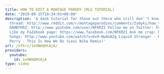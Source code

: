 ```yaml
---
title: HOW TO EDIT A MONTAGE PARODY [MLG TUTORIAL]
date: "2019-09-15T10:34:01+08:00"
description: 'A dank tutorial for those out there who still don''t know how to. Reddit
  thread: http://www.reddit.com/r/montageparodies/comments/2s6yki/how_to_edit_a_montage_parody_mlg_tutorial/
  GAMEFKRZ: http://www.youtube.com/user/NFKRZ2 Follow me on Twitter: https://twitter.com/NFKRZ
  Like my FaZebook page: https://www.facebook.com/NFKRZ1 Ask me crap: http://ask.fm/NFKRZ_
  Songs: http://www.youtube.com/watch?v=9v9-Nw4nAZg Liquid Stranger - Ripple VIP Katy
  Perry - This Is How We Do (Levi Niha Remix)'
url: /nfkrz/1e9WmQHtAjA/
providers:
  youtube:
    id: 1e9WmQHtAjA
type: video
---
```

